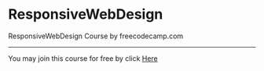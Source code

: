 # ResponsiveWebDesign
ResponsiveWebDesign Course by freecodecamp.com

---

You may join this course for free by click [Here](https://www.freecodecamp.org/learn/responsive-web-design/)
